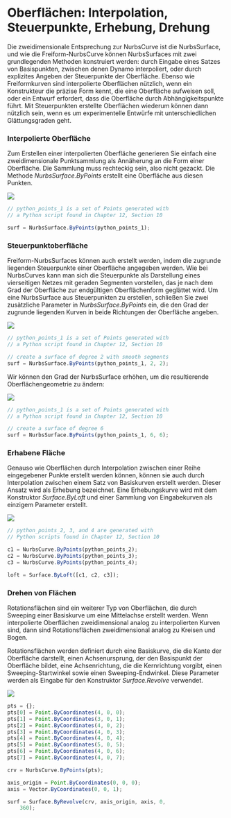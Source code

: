 # Oberflächen: Interpolation, Steuerpunkte, Erhebung, Drehung

Die zweidimensionale Entsprechung zur NurbsCurve ist die NurbsSurface, und wie die Freiform-NurbsCurve können NurbsSurfaces mit zwei grundlegenden Methoden konstruiert werden: durch Eingabe eines Satzes von Basispunkten, zwischen denen Dynamo interpoliert, oder durch explizites Angeben der Steuerpunkte der Oberfläche. Ebenso wie Freiformkurven sind interpolierte Oberflächen nützlich, wenn ein Konstrukteur die präzise Form kennt, die eine Oberfläche aufweisen soll, oder ein Entwurf erfordert, dass die Oberfläche durch Abhängigkeitspunkte führt. Mit Steuerpunkten erstellte Oberflächen wiederum können dann nützlich sein, wenn es um experimentelle Entwürfe mit unterschiedlichen Glättungsgraden geht.

### Interpolierte Oberfläche

Zum Erstellen einer interpolierten Oberfläche generieren Sie einfach eine zweidimensionale Punktsammlung als Annäherung an die Form einer Oberfläche. Die Sammlung muss rechteckig sein, also nicht gezackt. Die Methode _NurbsSurface.ByPoints_ erstellt eine Oberfläche aus diesen Punkten.

![](../images/8-2/6/Surfaces\_01.png)

```js
// python_points_1 is a set of Points generated with
// a Python script found in Chapter 12, Section 10

surf = NurbsSurface.ByPoints(python_points_1);
```

### Steuerpunktoberfläche

Freiform-NurbsSurfaces können auch erstellt werden, indem die zugrunde liegenden Steuerpunkte einer Oberfläche angegeben werden. Wie bei NurbsCurves kann man sich die Steuerpunkte als Darstellung eines vierseitigen Netzes mit geraden Segmenten vorstellen, das je nach dem Grad der Oberfläche zur endgültigen Oberflächenform geglättet wird. Um eine NurbsSurface aus Steuerpunkten zu erstellen, schließen Sie zwei zusätzliche Parameter in _NurbsSurface.ByPoints_ ein, die den Grad der zugrunde liegenden Kurven in beide Richtungen der Oberfläche angeben.

![](../images/8-2/6/Surfaces\_02.png)

```js
// python_points_1 is a set of Points generated with
// a Python script found in Chapter 12, Section 10

// create a surface of degree 2 with smooth segments
surf = NurbsSurface.ByPoints(python_points_1, 2, 2);
```

Wir können den Grad der NurbsSurface erhöhen, um die resultierende Oberflächengeometrie zu ändern:

![](../images/8-2/6/Surfaces\_03.png)

```js
// python_points_1 is a set of Points generated with
// a Python script found in Chapter 12, Section 10

// create a surface of degree 6
surf = NurbsSurface.ByPoints(python_points_1, 6, 6);
```

### Erhabene Fläche

Genauso wie Oberflächen durch Interpolation zwischen einer Reihe eingegebener Punkte erstellt werden können, können sie auch durch Interpolation zwischen einem Satz von Basiskurven erstellt werden. Dieser Ansatz wird als Erhebung bezeichnet. Eine Erhebungskurve wird mit dem Konstruktor _Surface.ByLoft_ und einer Sammlung von Eingabekurven als einzigem Parameter erstellt.

![](../images/8-2/6/Surfaces\_04.png)

```js
// python_points_2, 3, and 4 are generated with
// Python scripts found in Chapter 12, Section 10

c1 = NurbsCurve.ByPoints(python_points_2);
c2 = NurbsCurve.ByPoints(python_points_3);
c3 = NurbsCurve.ByPoints(python_points_4);

loft = Surface.ByLoft([c1, c2, c3]);
```

### Drehen von Flächen

Rotationsflächen sind ein weiterer Typ von Oberflächen, die durch Sweeping einer Basiskurve um eine Mittelachse erstellt werden. Wenn interpolierte Oberflächen zweidimensional analog zu interpolierten Kurven sind, dann sind Rotationsflächen zweidimensional analog zu Kreisen und Bogen.

Rotationsflächen werden definiert durch eine Basiskurve, die die Kante der Oberfläche darstellt, einen Achsenursprung, der den Basispunkt der Oberfläche bildet, eine Achsenrichtung, die die Kernrichtung vorgibt, einen Sweeping-Startwinkel sowie einen Sweeping-Endwinkel. Diese Parameter werden als Eingabe für den Konstruktor _Surface.Revolve_ verwendet.

![](../images/8-2/6/Surfaces\_05.png)

```js
pts = {};
pts[0] = Point.ByCoordinates(4, 0, 0);
pts[1] = Point.ByCoordinates(3, 0, 1);
pts[2] = Point.ByCoordinates(4, 0, 2);
pts[3] = Point.ByCoordinates(4, 0, 3);
pts[4] = Point.ByCoordinates(4, 0, 4);
pts[5] = Point.ByCoordinates(5, 0, 5);
pts[6] = Point.ByCoordinates(4, 0, 6);
pts[7] = Point.ByCoordinates(4, 0, 7);

crv = NurbsCurve.ByPoints(pts);

axis_origin = Point.ByCoordinates(0, 0, 0);
axis = Vector.ByCoordinates(0, 0, 1);

surf = Surface.ByRevolve(crv, axis_origin, axis, 0,
    360);
```

